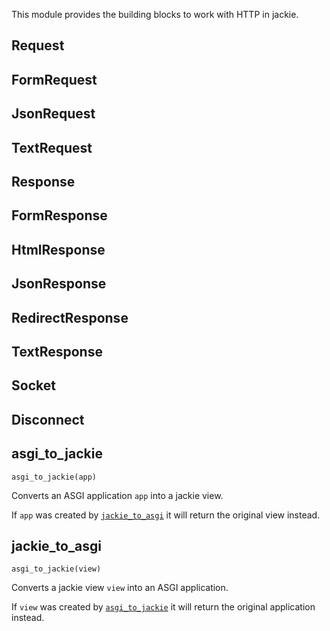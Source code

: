 This module provides the building blocks to work with HTTP in jackie.

## Request

## FormRequest

## JsonRequest

## TextRequest

## Response

## FormResponse

## HtmlResponse

## JsonResponse

## RedirectResponse

## TextResponse

## Socket

## Disconnect

## asgi_to_jackie
`asgi_to_jackie(app)`

Converts an ASGI application `app` into a jackie view.

If `app` was created by [`jackie_to_asgi`](#jackie_to_asgi) it will return the
original view instead.

## jackie_to_asgi
`asgi_to_jackie(view)`

Converts a jackie view `view` into an ASGI application.

If `view` was created by [`asgi_to_jackie`](#asgi_to_jackie) it will return the
original application instead.
